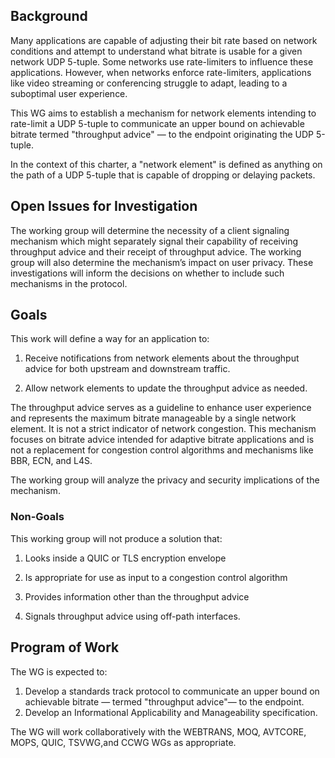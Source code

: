 ## Background

Many applications are capable of adjusting their bit rate based on
network conditions and attempt to understand what bitrate is usable for
a given network UDP 5-tuple. Some networks use rate-limiters to
influence these applications. However, when networks enforce
rate-limiters, applications like video streaming or conferencing
struggle to adapt, leading to a suboptimal user experience.

This WG aims to establish a mechanism for network elements intending to
rate-limit a UDP 5-tuple to communicate an upper bound on achievable
bitrate termed "throughput advice" — to the endpoint originating the UDP
5-tuple. 

In the context of this charter, a "network element" is defined as anything on 
the path of a UDP 5-tuple that is capable of dropping or delaying packets.

## Open Issues for Investigation

The working group will determine the necessity of a client signaling mechanism
which might separately signal their capability of receiving throughput advice
and their receipt of throughput advice. The working group will also
determine the mechanism’s impact on user privacy. These investigations will
inform the decisions on whether to include such mechanisms in the protocol.

## Goals

This work will define a way for an application to:

1. Receive notifications from network elements about the throughput
advice for both upstream and downstream traffic.

2. Allow network elements to update the throughput advice as needed.

The throughput advice serves as a guideline to enhance user experience
and represents the maximum bitrate manageable by a single network
element. It is not a strict indicator of network congestion. This mechanism
focuses on bitrate advice intended for adaptive bitrate applications and
is not a replacement for congestion control algorithms and mechanisms
like BBR, ECN, and L4S.

The working group will analyze the privacy and security implications of
the mechanism.

### Non-Goals

This working group will not produce a solution that: 

1. Looks inside a QUIC or TLS encryption envelope

2. Is appropriate for use as input to a congestion control algorithm

3. Provides information other than the throughput advice

4. Signals throughput advice using off-path interfaces.


## Program of Work

The WG is expected to:

1. Develop a standards track protocol to communicate an upper bound on
achievable bitrate — termed "throughput advice"— to the endpoint.
2. Develop an Informational Applicability and Manageability specification.

The WG will work collaboratively with the WEBTRANS, MOQ, AVTCORE, MOPS,
QUIC, TSVWG,and CCWG WGs as appropriate.

